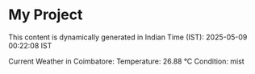 # My Project

This content is dynamically generated in Indian Time (IST): 2025-05-09 00:22:08 IST


Current Weather in Coimbatore:
Temperature: 26.88 °C
Condition: mist
